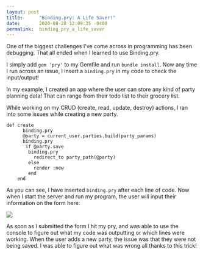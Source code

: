```yaml
---
layout: post
title:      "Binding.pry: A Life Saver!"
date:       2020-08-28 12:09:35 -0400
permalink:  binding_pry_a_life_saver
---
```


One of the biggest challenges I've come across in programming has been debugging. That all ended when I learned to use Binding.pry. 

I simply add `gem 'pry'` to my Gemfile and run `bundle install`. Now any time I run across an issue, I insert a `binding.pry` in my code to check the input/output! 

In my example, I created an app where the user can store any kind of party planning data! That can range from their todo list to their grocery list. 

While working on my CRUD (create, read, update, destroy) actions, I ran into some issues while creating a new party. 

```
def create
      binding.pry
      @party = current_user.parties.build(party_params)
      binding.pry
       if @party.save
        binding.pry 
          redirect_to party_path(@party)
        else
          render :new 
        end
    end
```

As you can see, I have inserted `binding.pry` after each line of code. Now when I start the server and run my program, the user will input their information on the form here: 

![](https://photos.app.goo.gl/YKn4JYGz1Qe5ykQe6)

As soon as I submitted the form I hit my pry, and was able to use the console to figure out what my code was outputting or which lines were working. When the user adds a new party, the issue was that they were not being saved. I was able to figure out what was wrong all thanks to this trick! 

